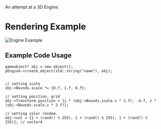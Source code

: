 An attempt at a 3D Engine.

# Rendering Example
![Engine Example](https://github.com/user-attachments/assets/07e8e063-786f-40e3-ae88-a65d902d581e)

## Example Code Usage
```
gameobject* obj = new object();
pEngine->create_object(std::string("name"), obj);


// setting scale
obj->Bounds.scale *= {8.f, 1.f, 8.f};

// setting position, grid
obj->Transform.position = {i * (obj->Bounds.scale.x * 2.f), -4.f, z * (obj->Bounds.scale.z * 2.f)};

// setting color random.
obj->col = {1 + (rand() % 255), 1 + (rand() % 255), 1 + (rand() % 255)}; // vector4
```
